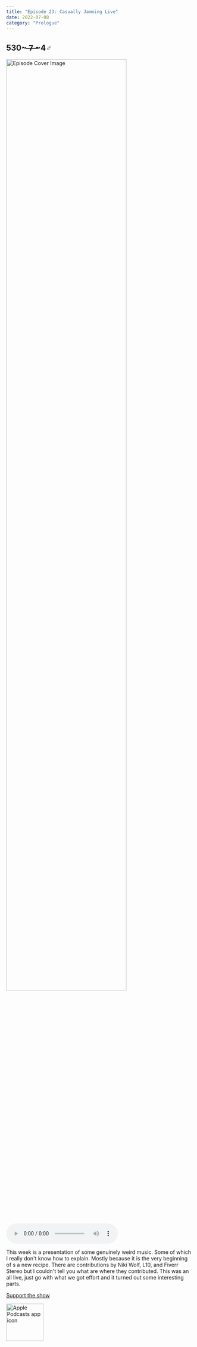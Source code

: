 ```yaml
---
title: "Episode 23: Casually Jamming Live"
date: 2022-07-08
category: "Prologue"
---
```

## 530~ ̶7̶ ̶~4♂
<img src="https://artwork.captivate.fm/59066fbb-714a-4c43-945d-04a100018f36/60854458c4d1acdf4e1c2f79c4137142d85d78e379bdafbd69bd34c85f5819ad.jpg" alt="Episode Cover Image" width=80%/>
<audio controls>
  <source src="https://podcasts.captivate.fm/media/9469bc90-cfff-49ce-be9c-f30c8ef7d4ee/10928102-episode-23-casually-jamming-live.mp3" type="audio/mpeg">
  Your browser does not support the audio element.
</audio>

<p>This week is a presentation of some genuinely weird music. Some of which I really don&apos;t know how to explain. Mostly because it is the very beginning of s a new recipe. There are contributions by Niki Wolf, L10, and Fiverr Stereo but I couldn&apos;t tell you what are where they contributed. This was an all live, just go with what we got effort and it turned out some interesting parts. </p><a rel="payment" href="https://www.paypal.com/donate/?hosted_button_id=WX3GRUK5BHJLS">Support the show</a>

<a href="https://podcasts.apple.com/us/podcast/living-room-music/id1608791560?tscg=30200&itsct=podcast_box_appicon&ls=1&mttnsubad=1608791560" style="display: inline-block;"><img src="https://toolbox.marketingtools.apple.com/api/v2/badges/app-icon-podcasts/standard/en-us" alt="Apple Podcasts app icon" style="width: 100px; height: 100px; vertical-align: middle; object-fit: contain;" /></a>
    